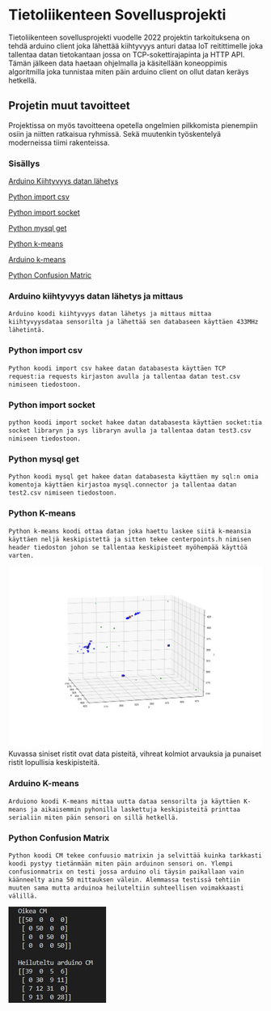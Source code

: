 # Tietoliikenteen Sovellusprojekti

Tietoliikenteen sovellusprojekti vuodelle 2022 projektin tarkoituksena on tehdä arduino client joka lähettää kiihtyvyys anturi dataa IoT reitittimelle joka tallentaa datan tietokantaan jossa on TCP-sokettirajapinta ja HTTP API. Tämän jälkeen data haetaan ohjelmalla ja käsitellään koneoppimis algoritmilla joka tunnistaa miten päin arduino client on ollut datan keräys hetkellä.

## Projetin muut tavoitteet
Projektissa on myös tavoitteena opetella ongelmien pilkkomista pienempiin osiin ja niitten ratkaisua ryhmissä. Sekä muutenkin työskentelyä moderneissa tiimi rakenteissa.

### Sisällys

[Arduino Kiihtyvyys datan lähetys](#arduino-kiihtyvyys-datan-lähetys-ja-mittaus)

[Python import csv](#python-import-csv)

[Python import socket](#python-import-socket)

[Python mysql get](#python-mysql-get)

[Python k-means](#python-k-means)

[Arduino k-means](#arduino-k-means)

[Python Confusion Matric](#python-confusion-matrix)

### Arduino kiihtyvyys datan lähetys ja mittaus
    Arduino koodi kiihtyvyys datan lähetys ja mittaus mittaa kiihtyvyysdataa sensorilta ja lähettää sen databaseen käyttäen 433MHz lähetintä.


### Python import csv
    Python koodi import csv hakee datan databasesta käyttäen TCP request:ia requests kirjaston avulla ja tallentaa datan test.csv nimiseen tiedostoon.

### Python import socket 
    python koodi import socket hakee datan databasesta käyttäen socket:tia socket libraryn ja sys libraryn avulla ja tallentaa datan test3.csv nimiseen tiedostoon.

### Python mysql get
    Python koodi mysql get hakee datan databasesta käyttäen my sql:n omia komentoja käyttäen kirjastoa mysql.connector ja tallentaa datan test2.csv nimiseen tiedostoon.

### Python K-means
    Python k-means koodi ottaa datan joka haettu laskee siitä k-meansia käyttäen neljä keskipistettä ja sitten tekee centerpoints.h nimisen header tiedoston johon se tallentaa keskipisteet myöhempää käyttöä varten.

![k-means](k-means.jpg)
Kuvassa siniset ristit ovat data pisteitä, vihreat kolmiot arvauksia ja punaiset ristit lopullisia keskipisteitä.

### Arduino K-means
    Arduiono koodi K-means mittaa uutta dataa sensorilta ja käyttäen K-means ja aikaisemmin pyhonilla laskettuja keskipisteitä printtaa serialiin miten päin sensori on sillä hetkellä.

### Python Confusion Matrix
    Python koodi CM tekee confuusio matrixin ja selvittää kuinka tarkkasti koodi pystyy tietänmään miten päin arduinon sensori on. Ylempi confusionmatrix on testi jossa arduino oli täysin paikallaan vain käänneelty aina 50 mittauksen välein. Alemmassa testissä tehtiin muuten sama mutta arduinoa heiluteltiin suhteellisen voimakkaasti välillä.
![Confusion Matrix](CM.jpg)
